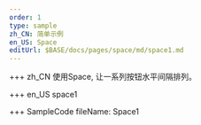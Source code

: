 ```yaml
--- 
order: 1
type: sample
zh_CN: 简单示例
en_US: Space
editUrl: $BASE/docs/pages/space/md/space1.md
---
```


+++ zh_CN
使用Space,  让一系列按钮水平间隔排列。

+++ en_US
space1

+++ SampleCode
fileName: Space1
